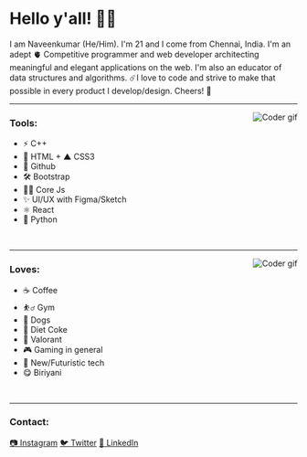 # Hello y'all! 👋🏽

I am Naveenkumar (He/Him). I'm 21 and I come from Chennai, India. I'm an adept 🫀 Competitive programmer and web developer architecting meaningful and elegant applications on the web. I'm also an educator of data structures and algorithms. ☄️I love to code and strive to make that possible in every product I develop/design. Cheers! 🍻

---

<img alt="Coder gif" src="https://media.giphy.com/media/RbDKaczqWovIugyJmW/giphy.gif" align="right"/>

### Tools:

- ⚡️ C++
- 🦄 HTML + ▲ CSS3
- 🦅 Github
- 🛠 Bootstrap
- 💅🏽 Core Js
- ✨ UI/UX with Figma/Sketch
- ⚛️ React
- 🐚 Python 

<br/>

---

<img alt="Coder gif" src="https://media0.giphy.com/media/emCqxWrfN8ZmcVgPI6/giphy.gif?cid=ecf05e47fx1zd93za8z4jhhpxhkxg4heunzah5j5klc0g93y&rid=giphy.gif&ct=g" align="right"/>

### Loves:

- ☕️ Coffee
- ⛹️‍♂️ Gym
- 🐶 Dogs
- 🥤 Diet Coke
- 🎯 Valorant
- 🎮 Gaming in general
- 📱 New/Futuristic tech
- 😋 Biriyani

<br/>

---

### Contact:

<span>[📷 Instagram](https://www.instagram.com/nodotsandunderscores/)</span>
<span>[🐦 Twitter](https://twitter.com/n4v33n1)</span>
<span>[📝 LinkedIn](https://www.linkedin.com/in/naveenkumar-s-771aa620b/)</span>
